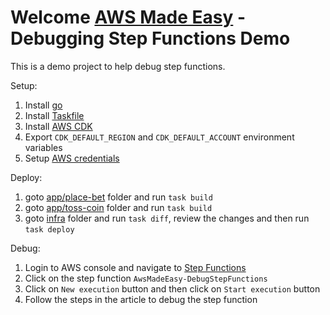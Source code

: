 # Welcome [AWS Made Easy](https://awsmadeeasy.com/) - Debugging Step Functions Demo



This is a demo project to help debug step functions.

Setup:
1. Install [go](https://go.dev/doc/install)
2. Install [Taskfile](https://taskfile.dev/installation/)
2. Install [AWS CDK](https://docs.aws.amazon.com/cdk/v2/guide/getting_started.html)
3. Export `CDK_DEFAULT_REGION` and `CDK_DEFAULT_ACCOUNT` environment variables
4. Setup [AWS credentials](https://docs.aws.amazon.com/sdk-for-java/v1/developer-guide/setup-credentials.html)

Deploy:
1. goto [app/place-bet](app/place-bet) folder and run `task build`
2. goto [app/toss-coin](app/toss-coin) folder and run `task build`
3. goto [infra](infra) folder and run `task diff`, review the changes and then run `task deploy`

Debug:
1. Login to AWS console and navigate to [Step Functions](https://console.aws.amazon.com/states/home)
2. Click on the step function `AwsMadeEasy-DebugStepFunctions`
3. Click on `New execution` button and then click on `Start execution` button
4. Follow the steps in the article to debug the step function

